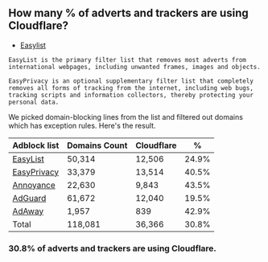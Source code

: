 ## How many % of adverts and trackers are using Cloudflare?


- [Easylist](https://web.archive.org/web/20210516110248/https://easylist.to/)
```
EasyList is the primary filter list that removes most adverts from international webpages, including unwanted frames, images and objects.

EasyPrivacy is an optional supplementary filter list that completely removes all forms of tracking from the internet, including web bugs, tracking scripts and information collectors, thereby protecting your personal data.
```


We picked domain-blocking lines from the list and filtered out domains which has exception rules.
Here's the result.


| Adblock list | Domains Count | Cloudflare | % |
| --- | --- | --- | --- |
| [EasyList](https://easylist.to/easylist/easylist.txt) | 50,314 | 12,506 | 24.9% |
| [EasyPrivacy](https://easylist.to/easylist/easyprivacy.txt) | 33,379 | 13,514 | 40.5% |
| [Annoyance](https://secure.fanboy.co.nz/fanboy-annoyance.txt) | 22,630 | 9,843 | 43.5% |
| [AdGuard](https://adguardteam.github.io/AdGuardSDNSFilter/Filters/filter.txt) | 61,672 | 12,040 | 19.5% |
| [AdAway](https://raw.githubusercontent.com/AdAway/adaway.github.io/master/hosts.txt) | 1,957 | 839 | 42.9% |
| Total | 118,081 | 36,366 | 30.8% |


### 30.8% of adverts and trackers are using Cloudflare.